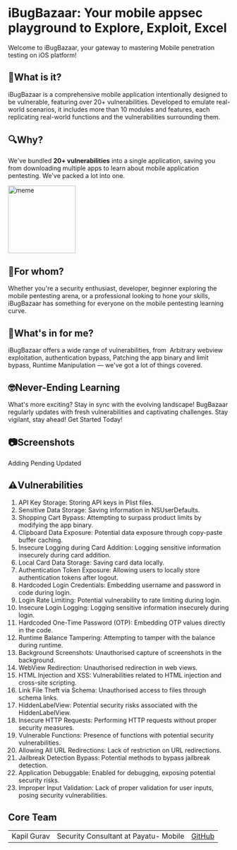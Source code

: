 # iBugBazaar: Your mobile appsec playground to Explore, Exploit, Excel
Welcome to iBugBazaar, your gateway to mastering Mobile penetration testing on iOS platform!

## 📱What is it?
iBugBazaar is a comprehensive mobile application intentionally designed to be vulnerable, featuring over 20+ vulnerabilities. Developed to emulate real-world scenarios, it includes more than 10 modules and features, each replicating real-world functions and the vulnerabilities surrounding them.

## 🔍Why?
We've bundled **20+ vulnerabilities** into a single application, saving you from downloading multiple apps to learn about mobile application pentesting. We've packed a lot into one.

<img width="153" alt="meme" src="https://github.com/payatu/BugBazaar/assets/151744825/04643b7c-6ad2-41bf-8a69-b1779328cf00">

## 🎯For whom?
Whether you're a security enthusiast, developer, beginner exploring the mobile pentesting arena, or a professional looking to hone your skills, iBugBazaar has something for everyone on the mobile pentesting learning curve.
 
## 🤔What's in for me?
iBugBazaar offers a wide range of vulnerabilities, from  Arbitrary webview exploitation, authentication bypass, Patching the app binary and limit bypass, Runtime Manipulation — we've got a lot of things covered.
 
## 🤓Never-Ending Learning
What's more exciting? Stay in sync with the evolving landscape! BugBazaar regularly updates with fresh vulnerabilities and captivating challenges. Stay vigilant, stay ahead! Get Started Today!

## 📷Screenshots

Adding
Pending 
Updated

## ⚠️Vulnerabilities
1. API Key Storage: Storing API keys in Plist files.
2. Sensitive Data Storage: Saving information in NSUserDefaults.
3. Shopping Cart Bypass: Attempting to surpass product limits by modifying the app binary.
4. Clipboard Data Exposure: Potential data exposure through copy-paste buffer caching.
5. Insecure Logging during Card Addition: Logging sensitive information insecurely during card addition.
6. Local Card Data Storage: Saving card data locally.
7. Authentication Token Exposure: Allowing users to locally store authentication tokens after logout.
8. Hardcoded Login Credentials: Embedding username and password in code during login.
9. Login Rate Limiting: Potential vulnerability to rate limiting during login.
10. Insecure Login Logging: Logging sensitive information insecurely during login.
11. Hardcoded One-Time Password (OTP): Embedding OTP values directly in the code.
12. Runtime Balance Tampering: Attempting to tamper with the balance during runtime.
13. Background Screenshots: Unauthorised capture of screenshots in the background.
14. WebView Redirection: Unauthorised redirection in web views.
15. HTML Injection and XSS: Vulnerabilities related to HTML injection and cross-site scripting.
16. Link File Theft via Schema: Unauthorised access to files through schema links.
17. HiddenLabelView: Potential security risks associated with the HiddenLabelView.
18. Insecure HTTP Requests: Performing HTTP requests without proper security measures.
19. Vulnerable Functions: Presence of functions with potential security vulnerabilities.
20. Allowing All URL Redirections: Lack of restriction on URL redirections.
21. Jailbreak Detection Bypass: Potential methods to bypass jailbreak detection.
22. Application Debuggable: Enabled for debugging, exposing potential security risks.
23. Improper Input Validation: Lack of proper validation for user inputs, posing security vulnerabilities.

## Core Team
|   |   |   |
|---|---|---|
| Kapil Gurav | Security Consultant at Payatu- Mobile | [GitHub](https://github.com/banditkapil/) |
